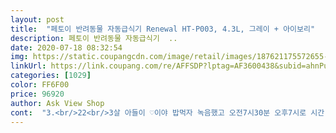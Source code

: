 ```yaml
---
layout: post 
title:  "페토이 반려동물 자동급식기 Renewal HT-P003, 4.3L, 그레이 + 아이보리" 
description: 페토이 반려동물 자동급식기  ..
date: 2020-07-18 08:32:54 
img: https://static.coupangcdn.com/image/retail/images/187621175572655-296073ea-cd3b-47b8-acbe-40860cb59b53.jpg 
linkUrl: https://link.coupang.com/re/AFFSDP?lptag=AF3600438&subid=ahnPublicAsk&pageKey=94093919&itemId=291251998&vendorItemId=3716075641&traceid=V0-113-3e7e71eef85efeac 
categories: [1029] 
color: FF6F00 
price: 96920 
author: Ask View Shop 
cont:  "3.<br/>22<br/>3살 아들이 ♡이야 밥먹자 녹음했고 오전7시30분 오후7시로 시간 설정하여 30g정도 나오게 설정해두었습니다.<br/> 사료양은 10g단위로 설정 하실수있습니다.<br/> 사료 나오는 시간은 5분단위로 설정가능합니다.<br/><br/>40알 한끼주는 기준은 20g 정도가 맞음(사료가 콩보다 살짝 끈사이즈)<br/>강아지가 고개를 갸웃뚱함 엄청귀엽ㅋㅋ<br/>건전지는 DM사이즈D타입 3개가 들어가고 금액은 D타입 건전지4개에 약3700원 정도 쓴것같습니다.<br/> 백 건전지로 구입해서 쓰고있고 근처 마트에서 파는 건전지중에 가장 큰 건전지였네요ㅋㅋㅋ<br/>구매금액₩96,430<br/>구매날짜12.<br/>18 19년<br/>굿<br/>그리고 제 자유(?)와 편리를 위해 구매했어요<br/>근데강아지가사료를 잘안먹네요ㅜㅜ<br/>까칠하고 예민한 8살 포메를 키우고있습니다.<br/> 종종 1박2일로 집을 비우고는 하는데 호텔에 맡기면 스트레스를 받는것같아서 조금이라도 편하게 집에 있게 하고 싶어서 구입했습니다.<br/> 리뉴얼 전 제품이 가격이 조금 더 저렴하기에 구입하려 했으나 그릇이 플라스틱이고 음성녹음 소리가 작게 들린다하는 점이 마음에 걸려 리뉴얼 된 새제품을 구입했네요.<br/><br/>나옵니다<br/>너무비싸서느섣뜻 사지못한 자동급식기 할부로 샀다ㅜㅜ<br/>둘다 직장을다녀서 낮에는혼자 강아지혼자있어서<br/>디자인도 심플+깔끔하여서 마음에 들고 음성녹음 음질도 나쁘지않습니다.<br/><br/>디자인도적당히 크지도작지도않고 겉면 디자인도맴에들고<br/>로켓배송 담날새벽도착<br/>말티즈5개월된 강아지가있어요.<br/><br/>먹는거에집착이ㅜㅜ 장난아님<br/>바닦에있는건 모조리진공청소기처럼 흡입ㅜㅜ<br/>비싼만큼 제갚해주길<br/>사료 나올때도 기계음 작고 사료떨어질때도 나름배분되서조금쏟아져서 준수합니다.<br/><br/>사료가 나오는 식기부분은 따로 포장되어서 들어있었고 전용 어댑터도<br/>사료가 자동으로 나와야되서 완전밀폐는 힘드니 그럴수있다고 생각은 되어집니다.<br/> 다만 식탐 반려견들은 급식기를 건들이거나 긁을수도 있을것같습니다.<br/> 저희 반려견은 5분정도 킁킁거리고 건들여보더니 이후에는 그닥 반응하지 않고있습니다.<br/><br/>사료떨어지는 쓰레받이처럼생긴 통도 스덴이여서 세척부분도<br/>사료를 넣어두는 트레이가 어떻게보면 약해보이기도 하는데 본체 안에 넣어두고 쓰는거니 크게 문제는 없을것같습니다.<br/> 사료 소포장 200g 3개 넣고 먹고있었던 사료 조금 더 넣었더니 트레이의 반보다 조금 덜 찬것같습니다.<br/> 약 700g정도 양의 사료를 넣어두었습니다!<br/>사료사이즈가나름큰편인데도 걸린적없고 시간맞춰딱딱 나옵니다.<br/><br/>셋팅된대  사료잘나오고<br/>시간 맞춰놓은대로 잘나오네요! 고장없이 오류없이 쭉 사용했으면 좋겠어요!! ㅎㅎ<br/>시간설정하는거 설명서만보면 쉽게할수있어요!<br/>신랑이 셋팅하고 그람체크하느라 여러번했는데<br/>아직도잘작동되네요.<br/><br/>아침저녁에 폭식아닌 폭신을해서 가끔설사도하고<br/>암튼 고민하고 구매한만큼 잘샀다.<br/><br/>어댑터는 정전시에 문제가 생길것같아 마음편히 건전지로 선택하였는데<br/>어댑터와 건전지 모두 사용가능하나 전기가 끊겨서 건전지로 급식기가 자동복구되면 초기화 된다고 하니 사료가 나오지 않을듯 합니다.<br/><br/>어린자녀분들이 있다면 충분히 얘기해주셔야 할것같습니다ㅋㅋㅋ<br/>엄청커서 바로 반품 보내고<br/>오후 7시에 정상적으로 ♡이야 밥먹자 녹음이 나오더니 사료가 오토독 하고 떨어져 나왔습니다.<br/> 음성은 3번정도 반복되었고 사료는 3<br/> -4번 정도로 약 1초정도의 간격을 두고 나왔습니다.<br/><br/>우선, 로켓배송으로 하루만에 도착했고 포장상태는 아주 좋았어요.<br/><br/>윗부분 뚜껑이 조금더 견고했으면 하는 아쉬움도 있습니다.<br/> 3살 아들이 호기심에 만지고 눌러보는데 살짝씩 불안스럽기도 하네요;ㅋㅋㅋ<br/>음성녹음기능도 간단함.<br/><br/>이젠먹는양도 느는데 계속 아침저녁만 줄수가없어서<br/>일단 밥나오는거보니 마음이놓이네요ㅎㅎ<br/>일일이 세어봄 ㅋㅋ<br/>작은 박스에 따로 포장되어 있었습니다.<br/><br/>잘될것같고<br/>장바구니에 한달넘게 담아놓고<br/>저는 전용 어댑터를 사용하지않고 건전지를 넣고 사용하고있습니다.<br/><br/>전체적으로 가격대비 마음에 드는 제품입니다.<br/> 견고하고 반려견이 입을 대는 부분은 스테인레스로 세척도 가능하고 소리도 개인적으로는 딱 알맞다 생각합니다.<br/> 사람입장에서는 작을수도 있지만 반려견 입장에서는 충분한것 같습니다.<br/> 사료가 나오는 소리도 신경쓰일만큼 크지도않고 동봉되어있던 설명서 한번만 읽어보셔도 꾸준히 조작 가능할 정도로 조작방법도 간단합니다.<br/> 조작버튼도 가볍게 터치느낌으로 눌러도 잘 입력되어지고 반려견이 누를수없게 뚜껑안쪽에 있어서 더 마음에 듭니다.<br/><br/>점심은10g으로 셋팅<br/>점심을 못챙겨주니<br/>제발 고장없이 오래오래 쓰게해주세요.<br/><br/>조금 아쉬운점이 있다면 사료냄세가 미세하게 새어나오는것 같습니다.<br/><br/>집에 있을때 건전지가 다 되어가는지 종종 체크는 하여야 될것같습니다.<br/><br/>처음에 뚜껑이 그냥 열면 열리는줄 알고 쫌 낑낑거렸는데 살짝 밑부분에 버튼이 있네요ㅋㅋ버튼 누르고 여셔야지 뚜껑 열립니다!ㅋㅋㅋ 3.<br/>5kg포메가 뚜껑을 절대 열수없을것같습니다!ㅋㅋ무게도 제법있고 사료넣고나면 더 무게가 있어서 밀리거나 넘어지지않습니다!<br/>처음에 저희아들 목소리에 반응해서 가까이 가더니 사료가 떨어지니까 흠칫놀라더라구요ㅋㅋㅋ사료인걸 바로 인지해서 그런가 떨어지던 말던 열심히 싹싹 비워먹었네요ㅋㅋㅋ<br/>초심 소리가 이건도저희 밤에 잠을못잘 정도로<br/>추가후기<br/>카메라있는걸 살까하다가 카메라는 홈cctv따로구매가 나을것같아서 페토이로 결정했어요<br/>쿠팡박스안에 페토이박스, 페토이박스 안에는 완충제 역할을 해주는 두꺼운종이틀과 스펀지가 들어있어서 손상 전혀없이 배송 왔습니다.<br/><br/>타제품 타이머식 저렴이 플라스틱 통으로된 걸샀다가<br/>플레이누르면 녹음된거 바로 확인되네요.<br/><br/>하루 3번 챙겨주는데 집에없을때나 아침에 늦잠잘때<br/>하루3번예약되니 좋네요.<br/><br/>한번에 70g정도 까지의 사료가 나오게 설정할수있습니다.<br/> 70g 넘으면 트레이부분에서 사료가 넘칠수도 있다고 적혀있습니다(동봉된 설명서) 하루에 4번까지 사료가 나오게 설정가능하니 어린반려견 견주분들도 편하게 외출 가능하실것 같습니다.<br/><br/>현재 시간을 설정해두면 현재시간은 계속 표시되어집니다.<br/><br/>현재로는 대만족입니다^^<br/>" 
---
```

